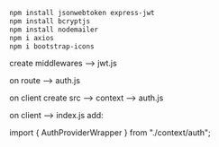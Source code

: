 ```bash
npm install jsonwebtoken express-jwt
npm install bcryptjs
npm install nodemailer
npm i axios
npm i bootstrap-icons
```

create middlewares --> jwt.js

on route --> auth.js

on client create src --> context --> auth.js

on client --> index.js add:

import { AuthProviderWrapper } from "./context/auth";
